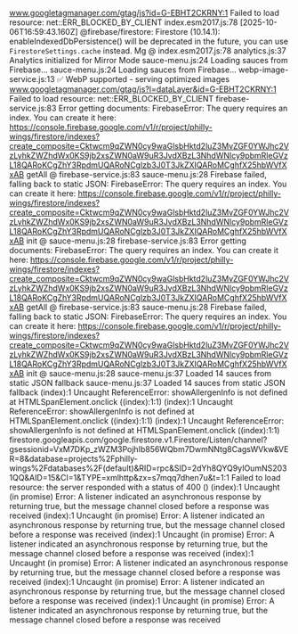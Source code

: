 www.googletagmanager.com/gtag/js?id=G-EBHT2CKRNY:1  Failed to load resource: net::ERR_BLOCKED_BY_CLIENT
index.esm2017.js:78 [2025-10-06T16:59:43.160Z]  @firebase/firestore: Firestore (10.14.1): enableIndexedDbPersistence() will be deprecated in the future, you can use `FirestoreSettings.cache` instead.
Mg @ index.esm2017.js:78
analytics.js:37 Analytics initialized for Mirror Mode
sauce-menu.js:24 Loading sauces from Firebase...
sauce-menu.js:24 Loading sauces from Firebase...
webp-image-service.js:13 ✅ WebP supported - serving optimized images
www.googletagmanager.com/gtag/js?l=dataLayer&id=G-EBHT2CKRNY:1  Failed to load resource: net::ERR_BLOCKED_BY_CLIENT
firebase-service.js:83 Error getting documents: FirebaseError: The query requires an index. You can create it here: https://console.firebase.google.com/v1/r/project/philly-wings/firestore/indexes?create_composite=Cktwcm9qZWN0cy9waGlsbHktd2luZ3MvZGF0YWJhc2VzLyhkZWZhdWx0KS9jb2xsZWN0aW9uR3JvdXBzL3NhdWNlcy9pbmRleGVzL18QARoKCgZhY3RpdmUQARoNCglzb3J0T3JkZXIQARoMCghfX25hbWVfXxAB
getAll @ firebase-service.js:83
sauce-menu.js:28 Firebase failed, falling back to static JSON: FirebaseError: The query requires an index. You can create it here: https://console.firebase.google.com/v1/r/project/philly-wings/firestore/indexes?create_composite=Cktwcm9qZWN0cy9waGlsbHktd2luZ3MvZGF0YWJhc2VzLyhkZWZhdWx0KS9jb2xsZWN0aW9uR3JvdXBzL3NhdWNlcy9pbmRleGVzL18QARoKCgZhY3RpdmUQARoNCglzb3J0T3JkZXIQARoMCghfX25hbWVfXxAB
init @ sauce-menu.js:28
firebase-service.js:83 Error getting documents: FirebaseError: The query requires an index. You can create it here: https://console.firebase.google.com/v1/r/project/philly-wings/firestore/indexes?create_composite=Cktwcm9qZWN0cy9waGlsbHktd2luZ3MvZGF0YWJhc2VzLyhkZWZhdWx0KS9jb2xsZWN0aW9uR3JvdXBzL3NhdWNlcy9pbmRleGVzL18QARoKCgZhY3RpdmUQARoNCglzb3J0T3JkZXIQARoMCghfX25hbWVfXxAB
getAll @ firebase-service.js:83
sauce-menu.js:28 Firebase failed, falling back to static JSON: FirebaseError: The query requires an index. You can create it here: https://console.firebase.google.com/v1/r/project/philly-wings/firestore/indexes?create_composite=Cktwcm9qZWN0cy9waGlsbHktd2luZ3MvZGF0YWJhc2VzLyhkZWZhdWx0KS9jb2xsZWN0aW9uR3JvdXBzL3NhdWNlcy9pbmRleGVzL18QARoKCgZhY3RpdmUQARoNCglzb3J0T3JkZXIQARoMCghfX25hbWVfXxAB
init @ sauce-menu.js:28
sauce-menu.js:37 Loaded 14 sauces from static JSON fallback
sauce-menu.js:37 Loaded 14 sauces from static JSON fallback
(index):1 Uncaught ReferenceError: showAllergenInfo is not defined
    at HTMLSpanElement.onclick ((index):1:1)
(index):1 Uncaught ReferenceError: showAllergenInfo is not defined
    at HTMLSpanElement.onclick ((index):1:1)
(index):1 Uncaught ReferenceError: showAllergenInfo is not defined
    at HTMLSpanElement.onclick ((index):1:1)
firestore.googleapis.com/google.firestore.v1.Firestore/Listen/channel?gsessionid=VxM7DKp_zWZM3PojhIb856WQbm7DwmNNtg8CagsWVkw&VER=8&database=projects%2Fphilly-wings%2Fdatabases%2F(default)&RID=rpc&SID=2dYh8QYQ9yIOumNS2031QQ&AID=15&CI=1&TYPE=xmlhttp&zx=s7mqq7dhen7u&t=1:1  Failed to load resource: the server responded with a status of 400 ()
(index):1 Uncaught (in promise) Error: A listener indicated an asynchronous response by returning true, but the message channel closed before a response was received
(index):1 Uncaught (in promise) Error: A listener indicated an asynchronous response by returning true, but the message channel closed before a response was received
(index):1 Uncaught (in promise) Error: A listener indicated an asynchronous response by returning true, but the message channel closed before a response was received
(index):1 Uncaught (in promise) Error: A listener indicated an asynchronous response by returning true, but the message channel closed before a response was received
(index):1 Uncaught (in promise) Error: A listener indicated an asynchronous response by returning true, but the message channel closed before a response was received
(index):1 Uncaught (in promise) Error: A listener indicated an asynchronous response by returning true, but the message channel closed before a response was received
